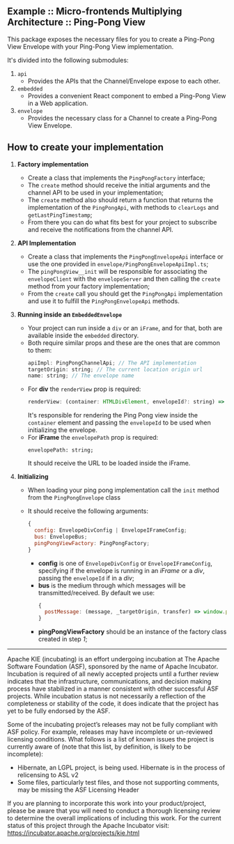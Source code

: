 <!--
   Licensed to the Apache Software Foundation (ASF) under one
   or more contributor license agreements.  See the NOTICE file
   distributed with this work for additional information
   regarding copyright ownership.  The ASF licenses this file
   to you under the Apache License, Version 2.0 (the
   "License"); you may not use this file except in compliance
   with the License.  You may obtain a copy of the License at
     http://www.apache.org/licenses/LICENSE-2.0
   Unless required by applicable law or agreed to in writing,
   software distributed under the License is distributed on an
   "AS IS" BASIS, WITHOUT WARRANTIES OR CONDITIONS OF ANY
   KIND, either express or implied.  See the License for the
   specific language governing permissions and limitations
   under the License.
-->

## Example :: Micro-frontends Multiplying Architecture :: Ping-Pong View

This package exposes the necessary files for you to create a Ping-Pong View Envelope with your Ping-Pong View implementation.

It's divided into the following submodules:

1. `api`
   - Provides the APIs that the Channel/Envelope expose to each other.
2. `embedded`
   - Provides a convenient React component to embed a Ping-Pong View in a Web application.
3. `envelope`
   - Provides the necessary class for a Channel to create a Ping-Pong View Envelope.

## How to create your implementation

1. **Factory implementation**
   - Create a class that implements the `PingPongFactory` interface;
   - The `create` method should receive the initial arguments and the channel API to be used in your implementation;
   - The `create` method also should return a function that returns the implementation of the `PingPongApi`, with methods to `clearLogs` and `getLastPingTimestamp`;
   - From there you can do what fits best for your project to subscribe and receive the notifications from the channel API.
2. **API Implementation**
   - Create a class that implements the `PingPongEnvelopeApi` interface or use the one provided in `envelope/PingPongEnvelopeApiImpl.ts`;
   - The `pingPongView__init` will be responsible for associating the `envelopeClient` with the `envelopeServer` and then calling the `create` method from your factory implementation;
   - From the `create` call you should get the `PingPongApi` implementation and use it to fulfill the `PingPongEnvelopeApi` methods.
3. **Running inside an `EmbeddedEnvelope`**
   - Your project can run inside a `div` or an `iFrame`, and for that, both are available inside the `embedded` directory.
   - Both require similar props and these are the ones that are common to them:
     ```js
     apiImpl: PingPongChannelApi; // The API implementation
     targetOrigin: string; // The current location origin url
     name: string; // The envelope name
     ```
   - For **div** the `renderView` prop is required:
     ```js
     renderView: (container: HTMLDivElement, envelopeId?: string) => Promise<void>;
     ```
     It's responsible for rendering the Ping Pong view inside the `container` element and passing the `envelopeId` to be used when initializing the envelope.
   - For **iFrame** the `envelopePath` prop is required:
     ```
     envelopePath: string;
     ```
     It should receive the URL to be loaded inside the iFrame.
4. **Initializing**

   - When loading your ping pong implementation call the `init` method from the `PingPongEnvelope` class
   - It should receive the following arguments:

     ```js
     {
       config: EnvelopeDivConfig | EnvelopeIFrameConfig;
       bus: EnvelopeBus;
       pingPongViewFactory: PingPongFactory;
     }
     ```

     - **config** is one of `EnvelopeDivConfig` or `EnvelopeIFrameConfig`, specifying if the envelope is running in an _iFrame_ or a _div_, passing the `envelopeId` if in a _div_;
     - **bus** is the medium through which messages will be transmitted/received. By default we use:
       ```js
       {
         postMessage: (message, _targetOrigin, transfer) => window.parent.postMessage(message, "*", transfer);
       }
       ```
     - **pingPongViewFactory** should be an instance of the factory class created in step _1_;

---

Apache KIE (incubating) is an effort undergoing incubation at The Apache Software
Foundation (ASF), sponsored by the name of Apache Incubator. Incubation is
required of all newly accepted projects until a further review indicates that
the infrastructure, communications, and decision making process have stabilized
in a manner consistent with other successful ASF projects. While incubation
status is not necessarily a reflection of the completeness or stability of the
code, it does indicate that the project has yet to be fully endorsed by the ASF.

Some of the incubating project’s releases may not be fully compliant with ASF
policy. For example, releases may have incomplete or un-reviewed licensing
conditions. What follows is a list of known issues the project is currently
aware of (note that this list, by definition, is likely to be incomplete):

- Hibernate, an LGPL project, is being used. Hibernate is in the process of
  relicensing to ASL v2
- Some files, particularly test files, and those not supporting comments, may
  be missing the ASF Licensing Header

If you are planning to incorporate this work into your product/project, please
be aware that you will need to conduct a thorough licensing review to determine
the overall implications of including this work. For the current status of this
project through the Apache Incubator visit:
https://incubator.apache.org/projects/kie.html
